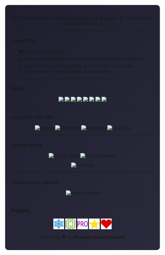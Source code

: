 <!-- Hero Section with small circular profile pic 
<p align="center">
  <img src="https://scontent.fdac99-1.fna.fbcdn.net/v/t39.30808-6/535360471_782983341355248_6492934059619662196_n.jpg?_nc_cat=105&ccb=1-7&_nc_sid=6ee11a&_nc_eui2=AeEnBEbj4ccH_yKR9pZdbbvauzZ5e-vIi9S7Nnl768iL1JGALv_L1kHeKw6HOFaa_jx4LeOslseIYvQyCNp3T8a2&_nc_ohc=wkikjwWweYMQ7kNvwGIY1xB&_nc_oc=AdmoY0C1bYzSbTYeToGFDiV5iUd5d8UMsSDuuLOWzS44DJdNUEZdoQu2ef0aW7BZ5i8&_nc_zt=23&_nc_ht=scontent.fdac99-1.fna&_nc_gid=80cgIyIvtczKRg19bF2DLA&oh=00_AfVY3UIIAgfffjQUGjCalGDo-VP8tW-Qb5LhrceXtmcxcQ&oe=68AA2705" alt="Nowrin" width="120" style="border-radius:50%">
</p>--
--›
<h1 align="center">Hi there 👋, I'm Maksuda Sultana Nowrin</h1>
<h3 align="center">Web Developer | CSE Undergraduate | Full-Stack Enthusiast</h3>

<!-- Full body section with background color -->
<div style="background: linear-gradient(135deg, #1e1e2f, #2a2a3c); padding:20px; border-radius:10px;">

<p align="center">
🌱 Currently learning <b>JavaScript, Python & Angular</b> | 🚀 Exploring Full-Stack Development
</p>

---

### About Me
- 🎓 CSE Undergraduate  
- 💻 Passionate about Web Development & Artificial Intelligence  
- ✨ Goal: Build secure, impactful, and innovative solutions  
- 💬 Ask me about Front-end Web Development  

---

### Skills
<p align="center">
  <img src="https://img.shields.io/badge/HTML5-E34F26?style=for-the-badge&logo=html5&logoColor=white"/>
  <img src="https://img.shields.io/badge/CSS3-1572B6?style=for-the-badge&logo=css3&logoColor=white"/>
  <img src="https://img.shields.io/badge/JavaScript-F7DF1E?style=for-the-badge&logo=javascript&logoColor=black"/>
  <img src="https://img.shields.io/badge/React-61DAFB?style=for-the-badge&logo=react&logoColor=black"/>
  <img src="https://img.shields.io/badge/Angular-DD0031?style=for-the-badge&logo=angular&logoColor=white"/>
  <img src="https://img.shields.io/badge/Python-3776AB?style=for-the-badge&logo=python&logoColor=white"/>
  <img src="https://img.shields.io/badge/MySQL-4479A1?style=for-the-badge&logo=mysql&logoColor=white"/>
  <img src="https://img.shields.io/badge/PHP-777BB4?style=for-the-badge&logo=php&logoColor=white"/>
</p>

---

### Connect with Me
<p align="center">
  <a href="https://github.com/NowrinMaksuda" target="_blank"><img src="https://cdn.jsdelivr.net/npm/simple-icons@3.0.1/icons/github.svg" alt="GitHub" height="35"/></a>
  <a href="https://www.facebook.com/nowrin.sharker.2024" target="_blank"><img src="https://cdn.jsdelivr.net/npm/simple-icons@3.0.1/icons/facebook.svg" alt="Facebook" height="35"/></a>
  <a href="https://www.instagram.com/nowrin1892/" target="_blank"><img src="https://cdn.jsdelivr.net/npm/simple-icons@3.0.1/icons/instagram.svg" alt="Instagram" height="35"/></a>
  <a href="https://www.youtube.com/@maksudasarkernowrin1938" target="_blank"><img src="https://cdn.jsdelivr.net/npm/simple-icons@3.0.1/icons/youtube.svg" alt="YouTube" height="35"/></a>
</p>

---

### GitHub Stats
<p align="center">
  <img src="https://github-readme-stats.vercel.app/api?username=NowrinMaksuda&show_icons=true&count_private=true&theme=dark&hide_border=true" alt="GitHub Stats" />
  <img src="https://github-readme-stats.vercel.app/api/top-langs/?username=NowrinMaksuda&layout=compact&theme=dark&hide_border=true" alt="Top Languages"/>
</p>

<p align="center">
  <img src="https://github-profile-trophy.vercel.app/?username=NowrinMaksuda&theme=darkhub&margin-w=10" alt="Trophies"/>
</p>

---

### Contribution Streak
<p align="center">
  <img src="https://streak-stats.demolab.com/?user=NowrinMaksuda&theme=dark&hide_border=true" alt="GitHub Streak"/>
</p>

---

### Badges
<p align="center">
  <img src="https://raw.githubusercontent.com/acervenky/animated-github-badges/master/assets/acbadge.gif" width="35" height="35">
  <img src="https://raw.githubusercontent.com/acervenky/animated-github-badges/master/assets/devbadge.gif" width="35" height="35">
  <img src="https://raw.githubusercontent.com/acervenky/animated-github-badges/master/assets/pro.gif" width="35" height="35">
  <img src="https://raw.githubusercontent.com/acervenky/animated-github-badges/master/assets/starbadge.gif" width="35" height="35">
  <img src="https://raw.githubusercontent.com/acervenky/animated-github-badges/master/assets/sponsorbadge.gif" width="35" height="35">
</p>

<p align="center">
  Made with ❤️ by <b>Maksuda Sultana Nowrin</b>
</p>
</div>
